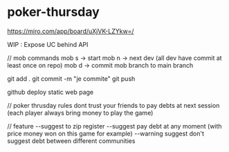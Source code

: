 # poker-thursday
https://miro.com/app/board/uXjVK-LZYkw=/

WIP : Expose UC behind API

// mob commands
mob s -> start
mob n -> next dev (all dev have commit at least once on repo) 
mob d -> commit mob branch to main branch

git add .
git commit -m "je commite"
git push

github deploy static web page 


// poker thrusday rules
dont trust your friends to pay debts at next session (each player always bring money to play the game)

// feature
--suggest to zip register
--suggest pay debt at any moment (with price money won on this game for example)
--warning suggest don't suggest debt between different communities